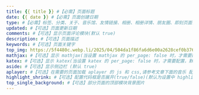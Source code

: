 ```yaml
---
title: {{ title }} #【必需】页面标题
date: {{ date }} #【必需】页面创建日期
type: #【必需】标签、分类、关于、音乐馆、友情链接、相册、相册详情、朋友圈、即刻页面需要配置
updated: #【可选】页面更新日期
comments: #【可选】显示页面评论模块(默认 true)
description: #【可选】页面描述
keywords: #【可选】页面关键字
top_img: https://5f4480c.webp.li/2025/04/504da1f86fa6d6e00a2628cef0b3761c.jpg #【可选】页面顶部图片
mathjax: #【可选】显示 mathjax(当设置 mathjax 的 per_page: false 时，才需要配置，默认 false)
katex: #【可选】显示 katex(当设置 katex 的 per_page: false 时，才需要配置，默认 false)
aside: #【可选】显示侧边栏 (默认 true)
aplayer: #【可选】在需要的页面加载 aplayer 的 js 和 css,请参考文章下面的音乐 配置
highlight_shrink: #【可选】配置代码框是否展开(true/false)(默认为设置中 highlight_shrink 的配置)
top_single_background: #【可选】部分页面的顶部模块背景图片
---
```


